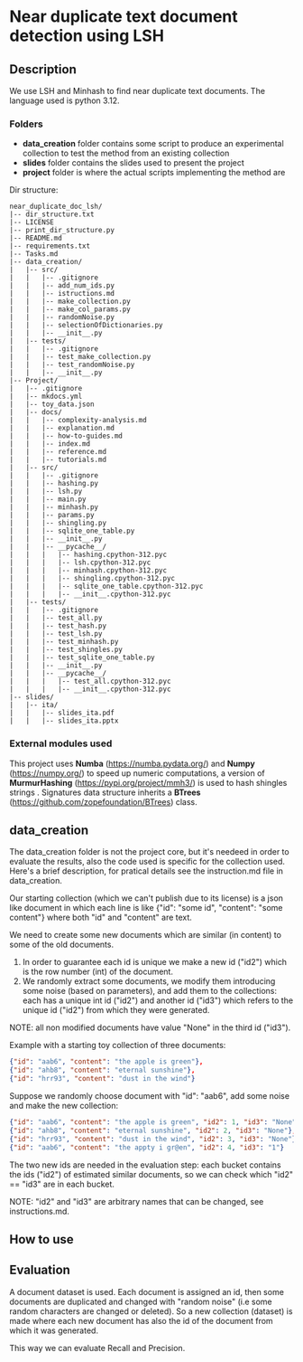 # Near duplicate text document detection using LSH

## Description
We use LSH and Minhash to find near duplicate text documents.
The language used is python 3.12.

### Folders
- **data_creation** folder contains some script to produce an experimental collection to test the method
from an existing collection
- **slides** folder contains the slides used to present the project
- **project** folder is where the actual scripts implementing the method are

Dir structure:
```
near_duplicate_doc_lsh/
|-- dir_structure.txt
|-- LICENSE
|-- print_dir_structure.py
|-- README.md
|-- requirements.txt
|-- Tasks.md
|-- data_creation/
|   |-- src/
|   |   |-- .gitignore
|   |   |-- add_num_ids.py
|   |   |-- istructions.md
|   |   |-- make_collection.py
|   |   |-- make_col_params.py
|   |   |-- randomNoise.py
|   |   |-- selectionOfDictionaries.py
|   |   |-- __init__.py
|   |-- tests/
|   |   |-- .gitignore
|   |   |-- test_make_collection.py
|   |   |-- test_randomNoise.py
|   |   |-- __init__.py
|-- Project/
|   |-- .gitignore
|   |-- mkdocs.yml
|   |-- toy_data.json
|   |-- docs/
|   |   |-- complexity-analysis.md
|   |   |-- explanation.md
|   |   |-- how-to-guides.md
|   |   |-- index.md
|   |   |-- reference.md
|   |   |-- tutorials.md
|   |-- src/
|   |   |-- .gitignore
|   |   |-- hashing.py
|   |   |-- lsh.py
|   |   |-- main.py
|   |   |-- minhash.py
|   |   |-- params.py
|   |   |-- shingling.py
|   |   |-- sqlite_one_table.py
|   |   |-- __init__.py
|   |   |-- __pycache__/
|   |   |   |-- hashing.cpython-312.pyc
|   |   |   |-- lsh.cpython-312.pyc
|   |   |   |-- minhash.cpython-312.pyc
|   |   |   |-- shingling.cpython-312.pyc
|   |   |   |-- sqlite_one_table.cpython-312.pyc
|   |   |   |-- __init__.cpython-312.pyc
|   |-- tests/
|   |   |-- .gitignore
|   |   |-- test_all.py
|   |   |-- test_hash.py
|   |   |-- test_lsh.py
|   |   |-- test_minhash.py
|   |   |-- test_shingles.py
|   |   |-- test_sqlite_one_table.py
|   |   |-- __init__.py
|   |   |-- __pycache__/
|   |   |   |-- test_all.cpython-312.pyc
|   |   |   |-- __init__.cpython-312.pyc
|-- slides/
|   |-- ita/
|   |   |-- slides_ita.pdf
|   |   |-- slides_ita.pptx 
```

### External modules used
This project uses **Numba** (https://numba.pydata.org/) and **Numpy** (https://numpy.org/) to speed up numeric computations, a version of **MurmurHashing** (https://pypi.org/project/mmh3/) is used to hash shingles strings .
Signatures data structure inherits a **BTrees** (https://github.com/zopefoundation/BTrees) class.

## data_creation
The data_creation folder is not the project core, but it's needeed in order to evaluate the results, also the code used is specific for the collection used.
Here's a brief description, for pratical details see the instruction.md file in data_creation.

Our starting collection (which we can't publish due to its license) is a json like document in which each line is like
{"id": "some id", "content": "some content"} where both "id" and "content" are text.

We need to create some new documents which are similar (in content) to some of the old documents.
1) In order to guarantee each id is unique we make a new id ("id2") which is the row number (int) of the document.
2) We randomly extract some documents, we modify them introducing some noise (based on parameters), and add them to the collections: each has a unique int id ("id2") and another id ("id3") which refers to the unique id ("id2") from which they were generated.

NOTE: all non modified documents have value "None" in the third id ("id3").

Example with a starting toy collection of three documents:

```json
{"id": "aab6", "content": "the apple is green"},
{"id": "ahb8", "content": "eternal sunshine"},
{"id": "hrr93", "content": "dust in the wind"}
```
Suppose we randomly choose document with "id": "aab6", add some noise and make the new collection:

```json
{"id": "aab6", "content": "the apple is green", "id2": 1, "id3": "None"},
{"id": "ahb8", "content": "eternal sunshine", "id2": 2, "id3": "None"},
{"id": "hrr93", "content": "dust in the wind", "id2": 3, "id3": "None"},
{"id": "aab6", "content": "the appty i gr@en", "id2": 4, "id3": "1"}
```
The two new ids are needed in the evaluation step: each bucket contains the ids ("id2") of estimated similar documents, so we can check which "id2" == "id3" are in each bucket.

NOTE: "id2" and "id3" are arbitrary names that can be changed, see instructions.md.

## How to use


## Evaluation
A document dataset is used. Each document is assigned an id, then some documents are duplicated and changed with "random noise" (i.e some random characters are changed or deleted). So a new collection (dataset) is made where each new document has also the id of the document from which it was generated.

This way we can evaluate Recall and Precision.

